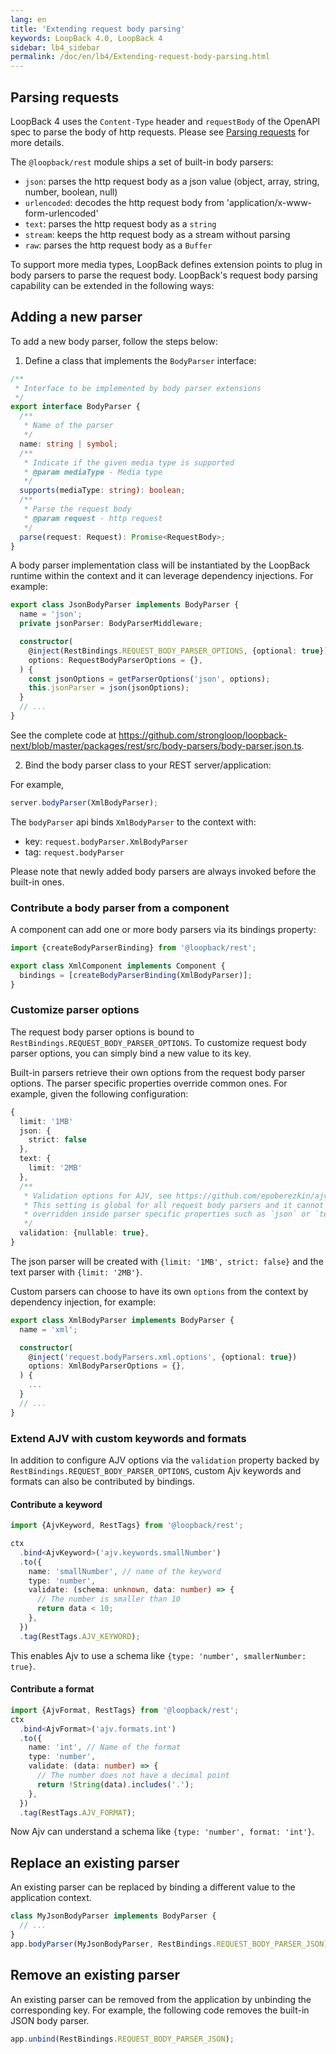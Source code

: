 ```yaml
---
lang: en
title: 'Extending request body parsing'
keywords: LoopBack 4.0, LoopBack 4
sidebar: lb4_sidebar
permalink: /doc/en/lb4/Extending-request-body-parsing.html
---
```


## Parsing requests

LoopBack 4 uses the `Content-Type` header and `requestBody` of the OpenAPI spec
to parse the body of http requests. Please see
[Parsing requests](./Parsing-requests.md) for more details.

The `@loopback/rest` module ships a set of built-in body parsers:

- `json`: parses the http request body as a json value (object, array, string,
  number, boolean, null)
- `urlencoded`: decodes the http request body from
  'application/x-www-form-urlencoded'
- `text`: parses the http request body as a `string`
- `stream`: keeps the http request body as a stream without parsing
- `raw`: parses the http request body as a `Buffer`

To support more media types, LoopBack defines extension points to plug in body
parsers to parse the request body. LoopBack's request body parsing capability
can be extended in the following ways:

## Adding a new parser

To add a new body parser, follow the steps below:

1. Define a class that implements the `BodyParser` interface:

```ts
/**
 * Interface to be implemented by body parser extensions
 */
export interface BodyParser {
  /**
   * Name of the parser
   */
  name: string | symbol;
  /**
   * Indicate if the given media type is supported
   * @param mediaType - Media type
   */
  supports(mediaType: string): boolean;
  /**
   * Parse the request body
   * @param request - http request
   */
  parse(request: Request): Promise<RequestBody>;
}
```

A body parser implementation class will be instantiated by the LoopBack runtime
within the context and it can leverage dependency injections. For example:

```ts
export class JsonBodyParser implements BodyParser {
  name = 'json';
  private jsonParser: BodyParserMiddleware;

  constructor(
    @inject(RestBindings.REQUEST_BODY_PARSER_OPTIONS, {optional: true})
    options: RequestBodyParserOptions = {},
  ) {
    const jsonOptions = getParserOptions('json', options);
    this.jsonParser = json(jsonOptions);
  }
  // ...
}
```

See the complete code at
https://github.com/strongloop/loopback-next/blob/master/packages/rest/src/body-parsers/body-parser.json.ts.

2. Bind the body parser class to your REST server/application:

For example,

```ts
server.bodyParser(XmlBodyParser);
```

The `bodyParser` api binds `XmlBodyParser` to the context with:

- key: `request.bodyParser.XmlBodyParser`
- tag: `request.bodyParser`

Please note that newly added body parsers are always invoked before the built-in
ones.

### Contribute a body parser from a component

A component can add one or more body parsers via its bindings property:

```ts
import {createBodyParserBinding} from '@loopback/rest';

export class XmlComponent implements Component {
  bindings = [createBodyParserBinding(XmlBodyParser)];
}
```

### Customize parser options

The request body parser options is bound to
`RestBindings.REQUEST_BODY_PARSER_OPTIONS`. To customize request body parser
options, you can simply bind a new value to its key.

Built-in parsers retrieve their own options from the request body parser
options. The parser specific properties override common ones. For example, given
the following configuration:

```ts
{
  limit: '1MB'
  json: {
    strict: false
  },
  text: {
    limit: '2MB'
  },
  /**
   * Validation options for AJV, see https://github.com/epoberezkin/ajv#options
   * This setting is global for all request body parsers and it cannot be
   * overridden inside parser specific properties such as `json` or `text`.
   */
  validation: {nullable: true},
}
```

The json parser will be created with `{limit: '1MB', strict: false}` and the
text parser with `{limit: '2MB'}`.

Custom parsers can choose to have its own `options` from the context by
dependency injection, for example:

```ts
export class XmlBodyParser implements BodyParser {
  name = 'xml';

  constructor(
    @inject('request.bodyParsers.xml.options', {optional: true})
    options: XmlBodyParserOptions = {},
  ) {
    ...
  }
  // ...
}
```

### Extend AJV with custom keywords and formats

In addition to configure AJV options via the `validation` property backed by
`RestBindings.REQUEST_BODY_PARSER_OPTIONS`, custom Ajv keywords and formats can
also be contributed by bindings.

#### Contribute a keyword

```ts
import {AjvKeyword, RestTags} from '@loopback/rest';

ctx
  .bind<AjvKeyword>('ajv.keywords.smallNumber')
  .to({
    name: 'smallNumber', // name of the keyword
    type: 'number',
    validate: (schema: unknown, data: number) => {
      // The number is smaller than 10
      return data < 10;
    },
  })
  .tag(RestTags.AJV_KEYWORD);
```

This enables Ajv to use a schema like `{type: 'number', smallerNumber: true}`.

#### Contribute a format

```ts
import {AjvFormat, RestTags} from '@loopback/rest';
ctx
  .bind<AjvFormat>('ajv.formats.int')
  .to({
    name: 'int', // Name of the format
    type: 'number',
    validate: (data: number) => {
      // The number does not have a decimal point
      return !String(data).includes('.');
    },
  })
  .tag(RestTags.AJV_FORMAT);
```

Now Ajv can understand a schema like `{type: 'number', format: 'int'}`.

## Replace an existing parser

An existing parser can be replaced by binding a different value to the
application context.

```ts
class MyJsonBodyParser implements BodyParser {
  // ...
}
app.bodyParser(MyJsonBodyParser, RestBindings.REQUEST_BODY_PARSER_JSON);
```

## Remove an existing parser

An existing parser can be removed from the application by unbinding the
corresponding key. For example, the following code removes the built-in JSON
body parser.

```ts
app.unbind(RestBindings.REQUEST_BODY_PARSER_JSON);
```
